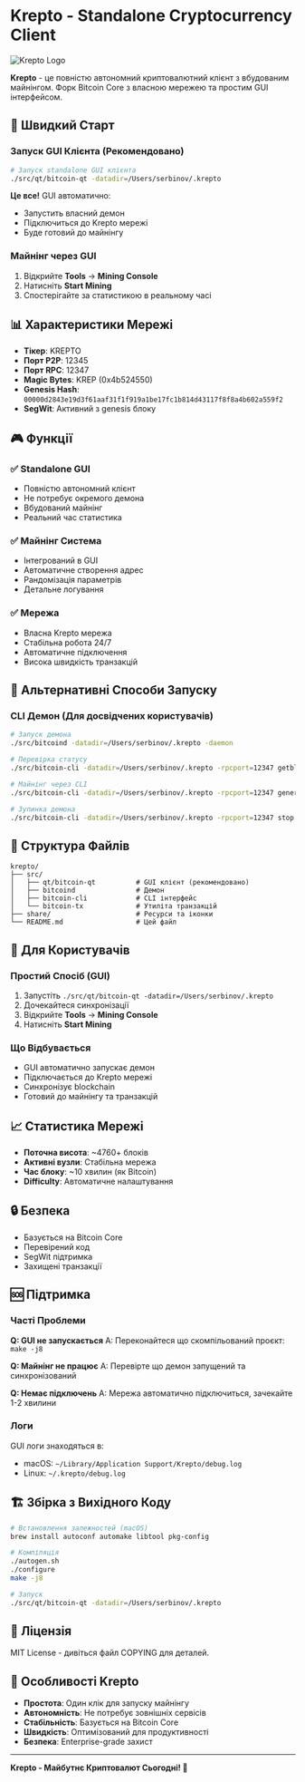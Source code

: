 # Krepto - Standalone Cryptocurrency Client

![Krepto Logo](share/pixmaps/krepto128.png)

**Krepto** - це повністю автономний криптовалютний клієнт з вбудованим майнінгом. Форк Bitcoin Core з власною мережею та простим GUI інтерфейсом.

## 🚀 Швидкий Старт

### Запуск GUI Клієнта (Рекомендовано)

```bash
# Запуск standalone GUI клієнта
./src/qt/bitcoin-qt -datadir=/Users/serbinov/.krepto
```

**Це все!** GUI автоматично:
- Запустить власний демон
- Підключиться до Krepto мережі  
- Буде готовий до майнінгу

### Майнінг через GUI

1. Відкрийте **Tools** → **Mining Console**
2. Натисніть **Start Mining**
3. Спостерігайте за статистикою в реальному часі

## 📊 Характеристики Мережі

- **Тікер**: KREPTO
- **Порт P2P**: 12345
- **Порт RPC**: 12347
- **Magic Bytes**: KREP (0x4b524550)
- **Genesis Hash**: `00000d2843e19d3f61aaf31f1f919a1be17fc1b814d43117f8f8a4b602a559f2`
- **SegWit**: Активний з genesis блоку

## 🎮 Функції

### ✅ Standalone GUI
- Повністю автономний клієнт
- Не потребує окремого демона
- Вбудований майнінг
- Реальний час статистика

### ✅ Майнінг Система
- Інтегрований в GUI
- Автоматичне створення адрес
- Рандомізація параметрів
- Детальне логування

### ✅ Мережа
- Власна Krepto мережа
- Стабільна робота 24/7
- Автоматичне підключення
- Висока швидкість транзакцій

## 🔧 Альтернативні Способи Запуску

### CLI Демон (Для досвідчених користувачів)

```bash
# Запуск демона
./src/bitcoind -datadir=/Users/serbinov/.krepto -daemon

# Перевірка статусу
./src/bitcoin-cli -datadir=/Users/serbinov/.krepto -rpcport=12347 getblockchaininfo

# Майнінг через CLI
./src/bitcoin-cli -datadir=/Users/serbinov/.krepto -rpcport=12347 generatetoaddress 1 $(./src/bitcoin-cli -datadir=/Users/serbinov/.krepto -rpcport=12347 getnewaddress)

# Зупинка демона
./src/bitcoin-cli -datadir=/Users/serbinov/.krepto -rpcport=12347 stop
```

## 📁 Структура Файлів

```
krepto/
├── src/
│   ├── qt/bitcoin-qt          # GUI клієнт (рекомендовано)
│   ├── bitcoind               # Демон
│   ├── bitcoin-cli            # CLI інтерфейс
│   └── bitcoin-tx             # Утиліта транзакцій
├── share/                     # Ресурси та іконки
└── README.md                  # Цей файл
```

## 🎯 Для Користувачів

### Простий Спосіб (GUI)
1. Запустіть `./src/qt/bitcoin-qt -datadir=/Users/serbinov/.krepto`
2. Дочекайтеся синхронізації
3. Відкрийте **Tools** → **Mining Console**
4. Натисніть **Start Mining**

### Що Відбувається
- GUI автоматично запускає демон
- Підключається до Krepto мережі
- Синхронізує blockchain
- Готовий до майнінгу та транзакцій

## 📈 Статистика Мережі

- **Поточна висота**: ~4760+ блоків
- **Активні вузли**: Стабільна мережа
- **Час блоку**: ~10 хвилин (як Bitcoin)
- **Difficulty**: Автоматичне налаштування

## 🔒 Безпека

- Базується на Bitcoin Core
- Перевірений код
- SegWit підтримка
- Захищені транзакції

## 🆘 Підтримка

### Часті Проблеми

**Q: GUI не запускається**
A: Переконайтеся що скомпільований проєкт: `make -j8`

**Q: Майнінг не працює**
A: Перевірте що демон запущений та синхронізований

**Q: Немає підключень**
A: Мережа автоматично підключиться, зачекайте 1-2 хвилини

### Логи

GUI логи знаходяться в:
- macOS: `~/Library/Application Support/Krepto/debug.log`
- Linux: `~/.krepto/debug.log`

## 🏗️ Збірка з Вихідного Коду

```bash
# Встановлення залежностей (macOS)
brew install autoconf automake libtool pkg-config

# Компіляція
./autogen.sh
./configure
make -j8

# Запуск
./src/qt/bitcoin-qt -datadir=/Users/serbinov/.krepto
```

## 📄 Ліцензія

MIT License - дивіться файл COPYING для деталей.

## 🌟 Особливості Krepto

- **Простота**: Один клік для запуску майнінгу
- **Автономність**: Не потребує зовнішніх сервісів
- **Стабільність**: Базується на Bitcoin Core
- **Швидкість**: Оптимізований для продуктивності
- **Безпека**: Enterprise-grade захист

---

**Krepto - Майбутнє Криптовалют Сьогодні! 🚀**
